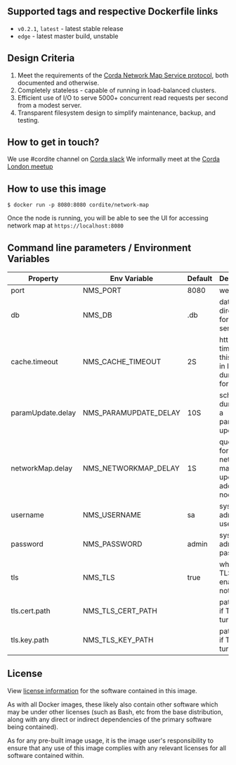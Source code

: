 ## Supported tags and respective Dockerfile links
* `v0.2.1`, `latest` - latest stable release
* `edge` - latest master build, unstable

## Design Criteria
1. Meet the requirements of the [Corda Network Map Service protocol](https://docs.corda.net/network-map.html), both documented and otherwise.
2. Completely stateless - capable of running in load-balanced clusters.
3. Efficient use of I/O to serve 5000+ concurrent read requests per second from a modest server.
4. Transparent filesystem design to simplify maintenance, backup, and testing.

## How to get in touch?
We use #cordite channel on [Corda slack](https://slack.corda.net/) 
We informally meet at the [Corda London meetup](https://www.meetup.com/pro/corda/)


## How to use this image
```  
$ docker run -p 8080:8080 cordite/network-map
```
Once the node is running, you will be able to see the UI for accessing network map at `https://localhost:8080`

## Command line parameters / Environment Variables

| Property          | Env Variable              | Default   | Description                                                         |
| ----------------- | ------------------------- | --------- | ------------------------------------------------------------------- |
| port              | NMS_PORT                  | 8080      | web port                                                            |
| db                | NMS_DB                    | .db       | database directory for this service                                 |
| cache.timeout     | NMS_CACHE_TIMEOUT         | 2S        | http cache timeout for this service in ISO 8601 duration format     |
| paramUpdate.delay | NMS_PARAMUPDATE_DELAY     | 10S       | schedule duration for a parameter update                            |
| networkMap.delay  | NMS_NETWORKMAP_DELAY      | 1S        | queue time for the network map to update for addition of nodes      |
| username          | NMS_USERNAME              | sa        | system admin username                                               |
| password          | NMS_PASSWORD              | admin     | system admin password                                               |
| tls               | NMS_TLS                   | true      | whether TLS is enabled or not                                       |
| tls.cert.path     | NMS_TLS_CERT_PATH         |           | path to cert if TLS is turned on                                    |
| tls.key.path      | NMS_TLS_KEY_PATH          |           | path to key if TLS turned on                                        |


## License
View [license information](https://gitlab.com/cordite/cordite/blob/master/LICENSE) for the software contained in this image.

As with all Docker images, these likely also contain other software which may be under other licenses (such as Bash, etc from the base distribution, along with any direct or indirect dependencies of the primary software being contained).

As for any pre-built image usage, it is the image user's responsibility to ensure that any use of this image complies with any relevant licenses for all software contained within.
